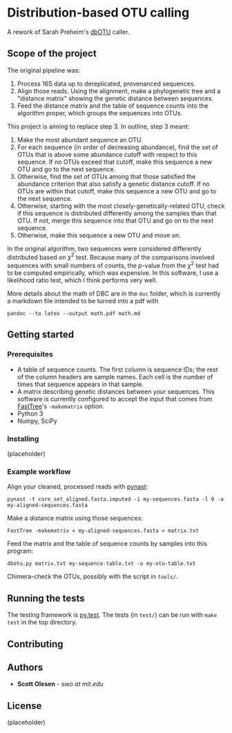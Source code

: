 # Distribution-based OTU calling

A rework of Sarah Preheim's [dbOTU](http://aem.asm.org/content/79/21/6593.long) caller.

## Scope of the project

The original pipeline was:

1. Process 16S data up to dereplicated, provenanced sequences.
2. Align those reads. Using the alignment, make a phylogenetic tree and a "distance matrix" showing the genetic distance between sequences.
3. Feed the distance matrix and the table of sequence counts into the algorithm proper, which groups the sequences into OTUs.

This project is aiming to replace step 3. In outline, step 3 meant:

1. Make the most abundant sequence an OTU.
2. For each sequence (in order of decreasing abundance), find the set of OTUs that is above some abundance cutoff with respect to this sequence. If no OTUs exceed that cutoff, make this sequence a new OTU and go to the next sequence.
3. Otherwise, find the set of OTUs among that those satisfied the abundance criterion that also satisfy a genetic distance cutoff. If no OTUs are within that cutoff, make this sequence a new OTU and go to the next sequence.
4. Otherwise, starting with the most closely-genetically-related OTU, check if this sequence is distributed differently among the samples than that OTU. If not, merge this sequence into that OTU and go on to the next sequence.
5. Otherwise, make this sequence a new OTU and move on.

In the original algorithm, two sequences were considered differently
distributed based on $\chi^2$ test. Because many of the comparisons involved
sequences with small numbers of counts, the $p$-value from the $\chi^2$ test
had to be computed empirically, which was expensive. In this software, I use
a likelihood ratio test, which I think performs very well.

More details about the math of DBC are in the `doc` folder, which is currently a markdown
file intended to be turned into a pdf with

    pandoc --to latex --output math.pdf math.md

## Getting started

### Prerequisites

- A table of sequence counts. The first column is sequence IDs; the rest of the column headers are sample names. Each cell is the number of times that sequence appears in that sample.
- A matrix describing genetic distances between your sequences. This software is currently configured to accept the input that comes from [FastTree](http://www.microbesonline.org/fasttree/)'s `-makematrix` option.
- Python 3
- Numpy, SciPy

### Installing

(placeholder)

### Example workflow

Align your cleaned, processed reads with [pynast](http://biocore.github.io/pynast/):

    pynast -t core_set_aligned.fasta.imputed -i my-sequences.fasta -l 0 -a my-aligned-sequences.fasta

Make a distance matrix using those sequences:

    FastTree -makematrix < my-aligned-sequences.fasta > matrix.txt

Feed the matrix and the table of sequence counts by samples into this program:

    dbotu.py matrix.txt my-sequence-table.txt -o my-otu-table.txt

Chimera-check the OTUs, possibly with the script in `tools/`.

## Running the tests

The testing framework is [py.test](http://docs.pytest.org/en/latest/). The tests (in `test/`) can be run with `make test` in the top directory.

## Contributing

## Authors

* **Scott Olesen** - *swo at mit.edu*

## License

(placeholder)
